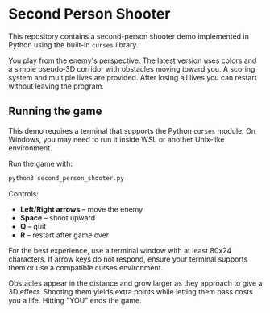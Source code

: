 # Second Person Shooter

This repository contains a second-person shooter demo implemented in Python using the built-in `curses` library.

You play from the enemy's perspective. The latest version uses colors and a simple pseudo‑3D corridor with obstacles moving toward you. A scoring system and multiple lives are provided. After losing all lives you can restart without leaving the program.

## Running the game

This demo requires a terminal that supports the Python `curses` module. On
Windows, you may need to run it inside WSL or another Unix-like environment.

Run the game with:

```bash
python3 second_person_shooter.py
```

Controls:

- **Left/Right arrows** – move the enemy
- **Space** – shoot upward
- **Q** – quit
- **R** – restart after game over

For the best experience, use a terminal window with at least 80x24 characters.
If arrow keys do not respond, ensure your terminal supports them or use a compatible curses environment.

Obstacles appear in the distance and grow larger as they approach to give a 3D effect. Shooting them yields extra points while letting them pass costs you a life. Hitting "YOU" ends the game.
